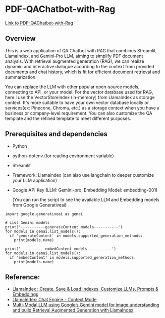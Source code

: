# PDF-QAChatbot-with-Rag
[Link to PDF-QAChatbot-with-Rag](https://pdf-appchatbot-with-rag.streamlit.app/)



## Overview
This is a web application of QA Chatbot with RAG that combines Streamlit, LlamaIndex, and Gemini-Pro LLM, aiming to simplify PDF document analysis. With retrieval augmented generation (RAG), we can realize dynamic and interactive dialogue according to the context from provided documents and chat history, which is fit for efficient document retrieval and summarization. 

You can replace the LLM with other popular open-source models, connecting to API, or your model. For the vector database used for RAG, here I use the VectorStoreIndex (in-memory) from LlamaIndex as storage context. It's more suitable to have your own vector database locally or services(ex: Pinecone, Chroma, etc.) as a storage context when you have a business or company-level requirement. You can also customize the QA template and the refined template to meet different purposes. 

## Prerequisites and dependencies
- Python
- python-dotenv (for reading environment variable)
- Streamlit
- Framework: Llamaindex (can also use langchain to deeper customize your LLM application)
- Google API Key (LLM: Gemini-pro, Embedding Model: embedding-001)

  (You can run the script to see the available LLM and Embedding models from Google Generativeai)
```
import google.generativeai as genai

# List Gemini models
print('-----------generateContent models-----------')
for models in genai.list_models():
  if 'generateContent' in models.supported_generation_methods:
    print(models.name)

print('-----------embedContent models-----------')
for models in genai.list_models():
  if 'embedContent' in models.supported_generation_methods:
    print(models.name)
```

## Reference:
- [LlamaIndex : Create, Save & Load Indexes, Customize LLMs, Prompts & Embeddings](https://medium.com/@reddyyashu20/llamaindex-create-save-load-indexes-customize-llms-prompts-embeddings-abb581df6dac)
- [LlamaIndex: Chat Engine - Context Mode](https://docs.llamaindex.ai/en/stable/examples/chat_engine/chat_engine_context.html)
- [Multi-Modal LLM using Google’s Gemini model for image understanding and build Retrieval Augmented Generation with LlamaIndex](https://docs.llamaindex.ai/en/stable/examples/multi_modal/gemini.html)
